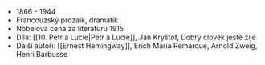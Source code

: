 - 1866 - 1944
- Francouzský prozaik, dramatik
- Nobelova cena za literaturu 1915
- Díla: [[10. Petr a Lucie|Petr a Lucie]], Jan Kryštof, Dobrý člověk ještě žije
- Další autoři: [[Ernest Hemingway]], Erich Maria Remarque, Arnold Zweig, Henri Barbusse